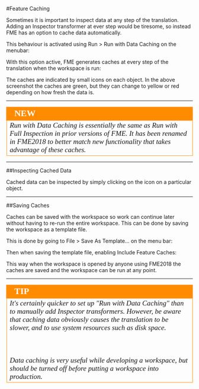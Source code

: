 <!-- Copied from basic due to new functionality-->
#Feature Caching

Sometimes it is important to inspect data at any step of the translation. Adding an Inspector transformer at ever step would be tiresome, so instead FME has an option to cache data automatically. 

This behaviour is activated using Run > Run with Data Caching on the menubar:

<!-- Screenshot-->

With this option active, FME generates caches at every step of the translation when the workspace is run:

<!-- screenshot--> 

The caches are indicated by small icons on each object. In the above screenshot the caches are green, but they can change to yellow or red depending on how fresh the data is. 

---

<!--New Section--> 

<table style="border-spacing: 0px">
<tr>
<td style="vertical-align:middle;background-color:darkorange;border: 2px solid darkorange">
<i class="fa fa-bolt fa-lg fa-pull-left fa-fw" style="color:white;padding-right: 12px;vertical-align:text-top"></i>
<span style="color:white;font-size:x-large;font-weight: bold;font-family:serif">NEW</span>
</td>
</tr>

<tr>
<td style="border: 1px solid darkorange">
<span style="font-family:serif; font-style:italic; font-size:larger">
Run with Data Caching is essentially the same as Run with Full Inspection in prior versions of FME. It has been renamed in FME2018 to better match new functionality that takes advantage of these caches.
</span>
</td>
</tr>
</table>

---

##Inspecting Cached Data

Cached data can be inspected by simply clicking on the icon on a particular object. 

<!-- Screenshot-->

---

##Saving Caches 

Caches can be saved with the workspace so work can continue later without having to re-run the entire workspace. This can be done by saving the workspace as a template file. 

This is done by going to File > Save As Template... on the menu bar:

<!-- screenshot-->

Then when saving the template file, enabling Include Feature Caches: 

<!-- screenshot -->

This way when the workspace is opened by anyone using FME2018 the caches are saved and the workspace can be run at any point. 

---

<table style="border-spacing: 0px">
<tr>
<td style="vertical-align:middle;background-color:darkorange;border: 2px solid darkorange">
<i class="fa fa-info-circle fa-lg fa-pull-left fa-fw" style="color:white;padding-right: 12px;vertical-align:text-top"></i>
<span style="color:white;font-size:x-large;font-weight: bold;font-family:serif">TIP</span>
</td>
</tr>

<tr>
<td style="border: 1px solid darkorange">
<span style="font-family:serif; font-style:italic; font-size:larger">
It's certainly quicker to set up "Run with Data Caching" than to manually add Inspector transformers. However, be aware that caching data obviously causes the translation to be slower, and to use system resources such as disk space. 
<br><br>
<br><br>Data caching is very useful while developing a workspace, but should be turned off before putting a workspace into production.
</span>
</td>
</tr>
</table>


